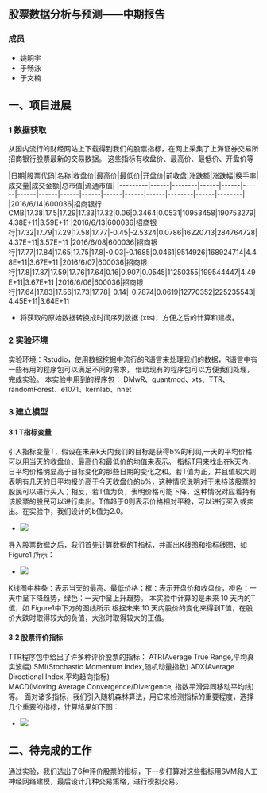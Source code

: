 

## 股票数据分析与预测——中期报告

### 成员

- 姚明宇
- 于畅泳
- 于文楠


## 一、项目进展

### 1 数据获取

从国内流行的财经网站上下载得到我们的股票指标，在网上采集了上海证券交易所招商银行股票最新的交易数据。
这些指标有收盘价、最高价、最低价、开盘价等

|日期|股票代码|名称|收盘价|最高价|最低价|开盘价|前收盘|涨跌额|涨跌幅|换手率|成交量|成交金额|总市值|流通市值|
|---------|------|--------|------|------|------|------|------|------|------|------|------|------|--------|------|--------|
|2016/6/14|600036|招商银行CMB|17.38|17.5|17.29|17.33|17.32|0.06|0.3464|0.0531|10953458|190753279|4.38E+11|3.59E+11
|2016/6/13|600036|招商银行|17.32|17.79|17.29|17.58|17.77|-0.45|-2.5324|0.0786|16220713|284764728|4.37E+11|3.57E+11
|2016/6/08|600036|招商银行|17.77|17.84|17.65|17.75|17.8|-0.03|-0.1685|0.0461|9514926|168924714|4.48E+11|3.67E+11
|2016/6/07|600036|招商银行|17.8|17.87|17.59|17.76|17.64|0.16|0.907|0.0545|11250355|199544447|4.49E+11|3.67E+11
|2016/6/06|600036|招商银行|17.64|17.83|17.56|17.73|17.78|-0.14|-0.7874|0.0619|12770352|225235543|4.45E+11|3.64E+11

- 将获取的原始数据转换成时间序列数据 (xts)，方便之后的计算和建模。


### 2 实验环境

实验环境：Rstudio，使用数据挖掘中流行的R语言来处理我们的数据，R语言中有一些有用的程序包可以满足不同的需求，
借助现有的程序包可以方便我们处理，完成实验。
本实验中用到的程序包：
DMwR、quantmod、xts、TTR、randomForest、e1071、kernlab、nnet


### 3 建立模型

####  3.1 T指标变量

引入指标变量T，假设在未来k天内我们的目标是获得b%的利润,一天的平均价格可以用当天的收盘价、最高价和最低价的均值来表示。
指标T用来找出在k天内，日平均价格明显高于目标变化的那些日期的变化之和。若T值为正，并且值较大则表明有几天的日平均报价高于今天收盘价的b%，这种情况说明对于未持该股票的股民可以进行买入；相反，若T值为负，表明价格可能下降，这种情况对应着持有该股票的股民可以进行卖出。T值趋于0则表示价格相对平稳，可以进行买入或卖出。在实验中，我们设计的b值为2.0。
- ![](https://github.com/mingmingxi/423/edit/master/img/1.PNG)

导入股票数据之后，我们首先计算数据的T指标，并画出K线图和指标线图，如 Figure1 所示：
- ![](https://github.com/mingmingxi/423/edit/master/img/2.PNG)

K线图中柱条：表示当天的最高、最低价格；框：表示开盘价和收盘价，橙色：一天中呈下降趋势，绿色：一天中呈上升趋势。
本实验中计算的是未来 10 天内的T值，如 Figure1中下方的图线所示
根据未来 10 天内股价的变化来得到T值，在股价大跌时取得较大的负值，大涨时取得较大的正值。

####  3.2 股票评价指标

TTR程序包中给出了许多种评价股票的指标：
ATR(Average True Range,平均真实波幅)
SMI(Stochastic Momentum Index,随机动量指数)
ADX(Average Directional Index,平均趋向指标)
MACD(Moving Average Convergence/Divergence, 指数平滑异同移动平均线)等。
面对诸多指标，我们引入随机森林算法，用它来检测指标的重要程度，选择几个重要的指标，计算结果如下图：
- ![](https://github.com/mingmingxi/423/edit/master/img/3.PNG)

## 二、待完成的工作

通过实验，我们选出了6种评价股票的指标，下一步打算对这些指标用SVM和人工神经网络建模，最后设计几种交易策略，进行模拟交易。


